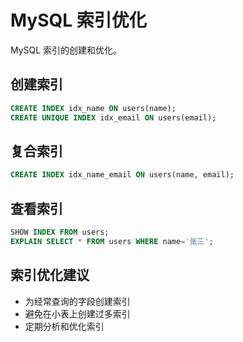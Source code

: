 # MySQL 索引优化

MySQL 索引的创建和优化。

## 创建索引

```sql
CREATE INDEX idx_name ON users(name);
CREATE UNIQUE INDEX idx_email ON users(email);
```

## 复合索引

```sql
CREATE INDEX idx_name_email ON users(name, email);
```

## 查看索引

```sql
SHOW INDEX FROM users;
EXPLAIN SELECT * FROM users WHERE name='张三';
```

## 索引优化建议

- 为经常查询的字段创建索引
- 避免在小表上创建过多索引
- 定期分析和优化索引

